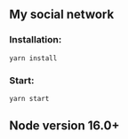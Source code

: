 ## My social network
### Installation: 
`yarn install`
### Start: 
`yarn start`

## Node version 16.0+
